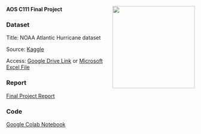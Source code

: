 **AOS C111 Final Project** <img align="right" width="220" height="220" src="/assets/IMG/template_logo.png">

### Dataset

Title: NOAA Atlantic Hurricane dataset


Source: [Kaggle](https://www.kaggle.com/datasets/utkarshx27/noaa-atlantic-hurricane-database)

Access: [Google Drive Link](https://drive.google.com/file/d/1OeIU-Jb_QOmrlhyFNE46cF6oE6BTjIY4/view?usp=sharing) or [Microsoft Excel File](/assets/storms.csv)

### Report

[Final Project Report](/project.md)


### Code

[Google Colab Notebook](https://colab.research.google.com/drive/1evF4vTVmq0l2szgL2GTCsUIQH87gyF8F?usp=sharing)


